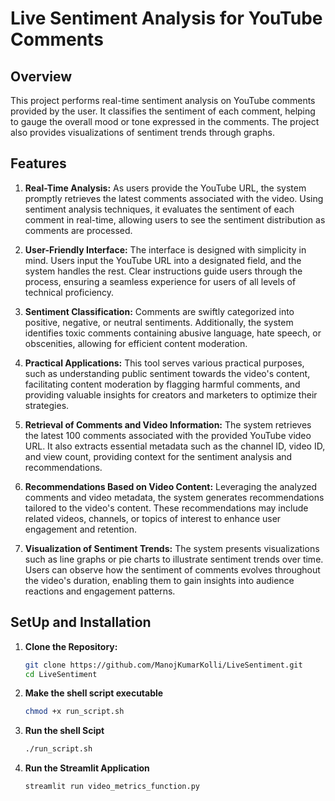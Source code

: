 # Live Sentiment Analysis for YouTube Comments

## Overview

This project performs real-time sentiment analysis on YouTube comments provided by the user. It classifies the sentiment of each comment, helping to gauge the overall mood or tone expressed in the comments. The project also provides visualizations of sentiment trends through graphs.

## Features
1. **Real-Time Analysis:** As users provide the YouTube URL, the system promptly retrieves the latest comments associated with the video. Using sentiment analysis techniques, it evaluates the sentiment of each comment in real-time, allowing users to see the sentiment distribution as comments are processed.

2. **User-Friendly Interface:** The interface is designed with simplicity in mind. Users input the YouTube URL into a designated field, and the system handles the rest. Clear instructions guide users through the process, ensuring a seamless experience for users of all levels of technical proficiency.

3. **Sentiment Classification:** Comments are swiftly categorized into positive, negative, or neutral sentiments. Additionally, the system identifies toxic comments containing abusive language, hate speech, or obscenities, allowing for efficient content moderation.

4. **Practical Applications:** This tool serves various practical purposes, such as understanding public sentiment towards the video's content, facilitating content moderation by flagging harmful comments, and providing valuable insights for creators and marketers to optimize their strategies.

5. **Retrieval of Comments and Video Information:** The system retrieves the latest 100 comments associated with the provided YouTube video URL. It also extracts essential metadata such as the channel ID, video ID, and view count, providing context for the sentiment analysis and recommendations.

6. **Recommendations Based on Video Content:** Leveraging the analyzed comments and video metadata, the system generates recommendations tailored to the video's content. These recommendations may include related videos, channels, or topics of interest to enhance user engagement and retention.

7. **Visualization of Sentiment Trends:** The system presents visualizations such as line graphs or pie charts to illustrate sentiment trends over time. Users can observe how the sentiment of comments evolves throughout the video's duration, enabling them to gain insights into audience reactions and engagement patterns.


## SetUp and Installation

1. **Clone the Repository:**
   ```bash
   git clone https://github.com/ManojKumarKolli/LiveSentiment.git
   cd LiveSentiment
   ```
2. **Make the shell script executable**
   ```bash
   chmod +x run_script.sh
   ```
3. **Run the shell Scipt**
   ```bash
   ./run_script.sh
   ```
4. **Run the Streamlit Application**
   ```bash
   streamlit run video_metrics_function.py
   ```

